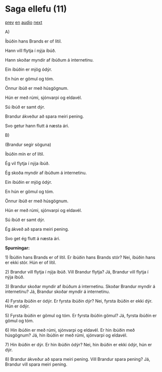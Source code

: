 # Saga ellefu (11)

[prev](../is/story_10.md)
[en](../en/story_11.md)
[audio](../audio/story_11.mp3)
[next](../is/story_12.md)

A\)

Íbúðin hans Brands er of lítil.

Hann vill flytja í nýja íbúð.

Hann skoðar myndir af íbúðum á internetinu.

Ein íbúðin er mjög ódýr.

En hún er gömul og tóm.

Önnur íbúð er með húsgögnum.

Hún er með rúmi, sjónvarpi og eldavél.

Sú íbúð er samt dýr.

Brandur ákveður að spara meiri pening.

Svo getur hann flutt á næsta ári.

B\)

(Brandur segir söguna)

Íbúðin mín er of lítil.

Ég vil flytja í nýja íbúð.

Ég skoða myndir af íbúðum á internetinu.

Ein íbúðin er mjög ódýr.

En hún er gömul og tóm.

Önnur íbúð er með húsgögnum.

Hún er með rúmi, sjónvarpi og eldavél.

Sú íbúð er samt dýr.

Ég ákveð að spara meiri pening.

Svo get ég flutt á næsta ári.

**Spurningar:**

1\) Íbúðin hans Brands er of lítil. Er íbúðin hans Brands stór? Nei,
íbúðin hans er ekki stór. Hún er of lítil.

2\) Brandur vill flytja í nýja íbúð. Vill Brandur flytja? Já, Brandur
vill flytja í nýja íbúð.

3\) Brandur skoðar myndir af íbúðum á internetinu. Skoðar Brandur myndir
á internetinu? Já, Brandur skoðar myndir á internetinu.

4\) Fyrsta íbúðin er ódýr. Er fyrsta íbúðin dýr? Nei, fyrsta íbúðin er
ekki dýr. Hún er ódýr.

5\) Fyrsta íbúðin er gömul og tóm. Er fyrsta íbúðin gömul? Já, fyrsta
íbúðin er gömul og tóm.

6\) Hin íbúðin er með rúmi, sjónvarpi og eldavél. Er hin íbúðin með
húsgögnum? Já, hin íbúðin er með rúmi, sjónvarpi og eldavél.

7\) Hin íbúðin er dýr. Er hin íbúðin ódýr? Nei, hin íbúðin er ekki ódýr,
hún er dýr.

8\) Brandur ákveður að spara meiri pening. Vill Brandur spara pening?
Já, Brandur vill spara meiri pening.
